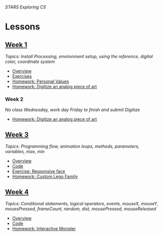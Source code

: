 _STARS Exploring CS_

# Lessons
## [Week 1](week1)
_Topics: Install Processing, environment setup, using the reference, digital color, coordinate system_

* [Overview](week1)
* [Exercises](week1/exercises)
* [Homework: Personal Values](week1/homework/personal_values.md)
* [Homework: Digitize an analog piece of art](week1/homework/digitize.md)

### Week 2
_No class Wednesday, work day Friday to finish and submit Digitize_
* [Homework: Digitize an analog piece of art](/week1/homework/digitize.md)

## [Week 3](week3)
_Topics: Programming flow, animation loops, methods, parameters, variables, max, min_

* [Overview](week3)
* [Code]()
* [Exercise: Responsive face](week3/exercises/face.md)
* [Homework: Custom Lego Family](week3/homework/lego-family.md)

## [Week 4](week4)
_Topics: Conditional statements, logical operators, events, mouseX, mouseY, mouesPressed, frameCount, random, dist, mousePressed, mouseReleased_

* [Overview](week4)
* [Code]()
* [Homework: Interactive Monster](week4/homework/interactive-monster.md)
